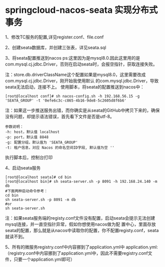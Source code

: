 # springcloud-nacos-seata 实现分布式事务

1、修改TC服务的配置,详见register.conf、file.conf

2、创建seata数据库，并创建三张表，详见seata.sql

3、将seata配置推送到nacos
ps:这里因为是mysql8.0.因此这里用的是com.mysql.cj.jdbc.Driver，否则在启动seata时，会报空指针，获取连接失败。

注：store.db.driverClassName这个配置如果是mysql8.0，这里需要改成com.mysql.cj.jdbc.Driver，刚开始我使用默认
的com.mysql.jdbc.Driver，导致seata无法启动，连接不上。 使用脚本，将seata的配置推送到nacos中：

```shell
[root@localhost conf]# sh nacos-config.sh -h 192.168.56.15 -g 'SEATA_GROUP' -t '0efe6c3c-c865-4b16-9de8-5c2605d8f6b6'
```
注：如果这一步推送服务出错，而你确实是从seata的GitHub中拷贝下来的，确保没有问题，却提示语法错误，首先看下文件是否是utf-8。
```properties
参数说明：
-h: host，默认值 localhost
-p: port，默认值 8848
-g: 配置分组，默认值为 'SEATA_GROUP'
-t: 租户信息，对应 Nacos 的命名空间ID字段, 默认值为空 ''
```
执行脚本后，控制台打印

4、启动seata服务

```shell
[root@localhost seata]# cd bin
[root@localhost bin]# sh seata-server.sh -p 8091 -h 192.168.24.140 -m db
#下面两种启动命令参考：
cd bin
sh seata-server.sh -p 8091 -m db
#or 
sh seata-server.sh
```
注：如果seata服务端的registy.conf文件没有配置，启动seata会提示无法创建mysql连接，并一直空指针异常，假如你想使用nacos做为配
置中心，里面存放seata的配置，那么就是从nacos中读取你的配置，你不配置registy.conf，seata就读不到。

5、所有的微服务registry.conf中内容挪到了application.yml中
application.yml: （registry.conf中内容挪到了application.yml中，因此不需要registry.conf文件，只要一个application.yml即可）